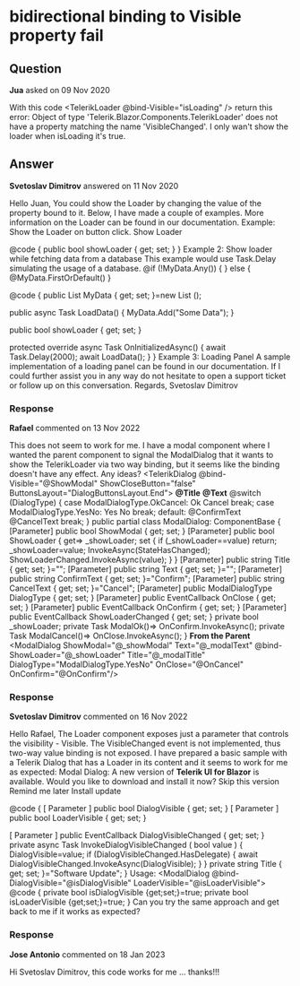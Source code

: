# bidirectional binding to Visible property fail

## Question

**Jua** asked on 09 Nov 2020

With this code <TelerikLoader @bind-Visible="isLoading" /> return this error: Object of type 'Telerik.Blazor.Components.TelerikLoader' does not have a property matching the name 'VisibleChanged'. I only wan't show the loader when isLoading it's true.

## Answer

**Svetoslav Dimitrov** answered on 11 Nov 2020

Hello Juan, You could show the Loader by changing the value of the property bound to it. Below, I have made a couple of examples. More information on the Loader can be found in our documentation. Example: Show the Loader on button click. <TelerikButton OnClick="@(_=> showLoader=true)">Show Loader</TelerikButton>

<TelerikLoader Visible="@showLoader"></TelerikLoader>

@code { public bool showLoader { get; set; }
} Example 2: Show loader while fetching data from a database This example would use Task.Delay simulating the usage of a database. @if (!MyData.Any())
{ <TelerikLoader Visible="true"> </TelerikLoader> }
else
{
@MyData.FirstOrDefault()
}

@code {
public List <string> MyData { get; set; }=new List <string> ();

public async Task LoadData()
{
MyData.Add("Some Data");
}

public bool showLoader { get; set; }

protected override async Task OnInitializedAsync()
{
await Task.Delay(2000);
await LoadData();
}
} Example 3: Loading Panel A sample implementation of a loading panel can be found in our documentation. If I could further assist you in any way do not hesitate to open a support ticket or follow up on this conversation. Regards, Svetoslav Dimitrov

### Response

**Rafael** commented on 13 Nov 2022

This does not seem to work for me. I have a modal component where I wanted the parent component to signal the ModalDialog that it wants to show the TelerikLoader via two way binding, but it seems like the binding doesn't have any effect. Any ideas? <TelerikDialog @bind-Visible="@ShowModal" ShowCloseButton="false" ButtonsLayout="DialogButtonsLayout.End"> <DialogTitle> <TelerikIcon IconClass="k-icon k-i-exclamation-circle"></TelerikIcon> <strong>@Title</strong> </DialogTitle> <DialogContent> <strong>@Text</strong> </DialogContent> <DialogButtons> @switch (DialogType) { case ModalDialogType.OkCancel: <TelerikButton ThemeColor="@(ThemeConstants.Button.ThemeColor.Primary)" OnClick="@ModalOk"> Ok <TelerikLoader ThemeColor="light" Visible="@_showLoader "/> </TelerikButton> <TelerikButton OnClick="@ModalCancel">Cancel</TelerikButton> break; case ModalDialogType.YesNo: <TelerikButton ThemeColor="@(ThemeConstants.Button.ThemeColor.Primary)" OnClick="@ModalOk"> Yes <TelerikLoader ThemeColor="light" Visible="@_showLoader "/> </TelerikButton> <TelerikButton OnClick="@ModalCancel">No</TelerikButton> break; default: <TelerikButton ThemeColor="@(ThemeConstants.Button.ThemeColor.Primary)" OnClick="@ModalOk"> @ConfirmText <TelerikLoader ThemeColor="light" Visible="@_showLoader "/> </TelerikButton> <TelerikButton OnClick="@ModalCancel">@CancelText</TelerikButton> break; } </DialogButtons> </TelerikDialog> public partial class ModalDialog: ComponentBase { [Parameter] public bool ShowModal { get; set; } [Parameter] public bool ShowLoader { get=> _showLoader; set { if (_showLoader==value) return; _showLoader=value; InvokeAsync(StateHasChanged); ShowLoaderChanged.InvokeAsync(value); } } [Parameter] public string Title { get; set; }=""; [Parameter] public string Text { get; set; }=""; [Parameter] public string ConfirmText { get; set; }="Confirm"; [Parameter] public string CancelText { get; set; }="Cancel"; [Parameter] public ModalDialogType DialogType { get; set; } [Parameter] public EventCallback OnClose { get; set; } [Parameter] public EventCallback OnConfirm { get; set; } [Parameter] public EventCallback<bool> ShowLoaderChanged { get; set; } private bool _showLoader; private Task ModalOk()=> OnConfirm.InvokeAsync(); private Task ModalCancel()=> OnClose.InvokeAsync(); } ****From the Parent**** <ModalDialog ShowModal="@_showModal" Text="@_modalText" @bind-ShowLoader="@_showLoader" Title="@_modalTitle" DialogType="ModalDialogType.YesNo" OnClose="@OnCancel" OnConfirm="@OnConfirm"/>

### Response

**Svetoslav Dimitrov** commented on 16 Nov 2022

Hello Rafael, The Loader component exposes just a parameter that controls the visibility - Visible. The VisibleChanged event is not implemented, thus two-way value binding is not exposed. I have prepared a basic sample with a Telerik Dialog that has a Loader in its content and it seems to work for me as expected: Modal Dialog: <TelerikDialog Visible="@DialogVisible" VisibleChanged="@(async (bool v)=> await InvokeDialogVisibleChanged(v) )" Title="@Title">
<DialogContent>
A new version of <strong>Telerik UI for Blazor</strong> is available. Would you like to download and install it now?
</DialogContent>
<DialogButtons>
<TelerikLoader Visible="@LoaderVisible"></TelerikLoader>
<TelerikButton OnClick="@(()=> { DialogVisible=false; })">Skip this version</TelerikButton>
<TelerikButton OnClick="@(()=> { DialogVisible=false; })">Remind me later</TelerikButton>
<TelerikButton OnClick="@(()=> { DialogVisible=false; })" ThemeColor="primary">Install update</TelerikButton>
</DialogButtons>
</TelerikDialog>

@code {
[ Parameter ] public bool DialogVisible { get; set; }
[ Parameter ] public bool LoaderVisible { get; set; }

[ Parameter ] public EventCallback<bool> DialogVisibleChanged { get; set; } private async Task InvokeDialogVisibleChanged ( bool value ) {
DialogVisible=value; if (DialogVisibleChanged.HasDelegate)
{ await DialogVisibleChanged.InvokeAsync(DialogVisible);
}
} private string Title { get; set; }="Software Update";
} Usage: <ModalDialog @bind-DialogVisible="@isDialogVisible" LoaderVisible="@isLoaderVisible"> </ModalDialog> @code {
private bool isDialogVisible {get;set;}=true;
private bool isLoaderVisible {get;set;}=true;
} Can you try the same approach and get back to me if it works as expected?

### Response

**Jose Antonio** commented on 18 Jan 2023

Hi Svetoslav Dimitrov, this code works for me ... thanks!!!
